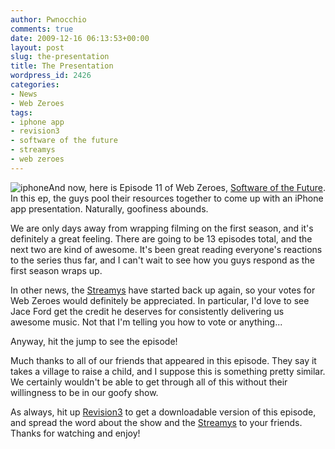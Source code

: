 ```yaml
---
author: Pwnocchio
comments: true
date: 2009-12-16 06:13:53+00:00
layout: post
slug: the-presentation
title: The Presentation
wordpress_id: 2426
categories:
- News
- Web Zeroes
tags:
- iphone app
- revision3
- software of the future
- streamys
- web zeroes
---
```


![iphone](http://smoothfewfilms.com/wp-content/uploads/2009/12/iphone.jpg)And now, here is Episode 11 of Web Zeroes, [Software of the Future](http://smoothfewfilms.com/2009/12/16/software-of-the-future/). In this ep, the guys pool their resources together to come up with an iPhone app presentation. Naturally, goofiness abounds. 

We are only days away from wrapping filming on the first season, and it's definitely a great feeling. There are going to be 13 episodes total, and the next two are kind of awesome. It's been great reading everyone's reactions to the series thus far, and I can't wait to see how you guys respond as the first season wraps up. 

In other news, the [Streamys](http://www.streamys.org/submit/public-submissions/) have started back up again, so your votes for Web Zeroes would definitely be appreciated. In particular, I'd love to see Jace Ford get the credit he deserves for consistently delivering us awesome music. Not that I'm telling you how to vote or anything...

Anyway, hit the jump to see the episode!
<!-- more -->



Much thanks to all of our friends that appeared in this episode. They say it takes a village to raise a child, and I suppose this is something pretty similar. We certainly wouldn't be able to get through all of this without their willingness to be in our goofy show.

As always, hit up [Revision3](http://www.revision3.com/webzeroes/softwareofthefuture/) to get a downloadable version of this episode, and spread the word about the show and the [Streamys](http://www.streamys.org/submit/public-submissions/) to your friends. Thanks for watching and enjoy!
